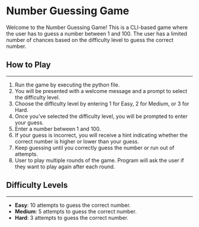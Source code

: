 # Number Guessing Game

Welcome to the Number Guessing Game! This is a CLI-based game where the user has to guess a number between 1 and 100. The user has a limited number of chances based on the difficulty level to guess the correct number.

## How to Play
--------------

1. Run the game by executing the python file.
2. You will be presented with a welcome message and a prompt to select the difficulty level.
3. Choose the difficulty level by entering 1 for Easy, 2 for Medium, or 3 for Hard.
4. Once you've selected the difficulty level, you will be prompted to enter your guess.
5. Enter a number between 1 and 100.
6. If your guess is incorrect, you will receive a hint indicating whether the correct number is higher or lower than your guess.
7. Keep guessing until you correctly guess the number or run out of attempts. 
8. User to play multiple rounds of the game. Program will ask the user if they want to play again after each round.

## Difficulty Levels
-------------------

* **Easy**: 10 attempts to guess the correct number.
* **Medium**: 5 attempts to guess the correct number.
* **Hard**: 3 attempts to guess the correct number.
